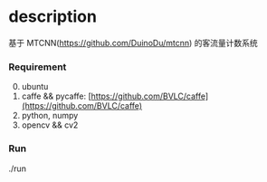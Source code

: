 # description

基于 MTCNN(https://github.com/DuinoDu/mtcnn) 的客流量计数系统

### Requirement
0. ubuntu
1. caffe && pycaffe: [https://github.com/BVLC/caffe](https://github.com/BVLC/caffe)
2. python, numpy
3. opencv && cv2

### Run
./run

